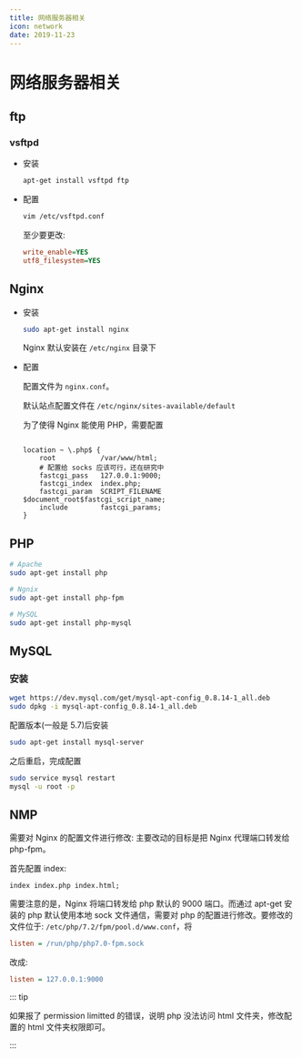 ```yaml
---
title: 网络服务器相关
icon: network
date: 2019-11-23
---
```


# 网络服务器相关

## ftp

### vsftpd

- 安装

  ```bash
  apt-get install vsftpd ftp
  ```

- 配置

  ```bash
  vim /etc/vsftpd.conf
  ```

  至少要更改:

  ```ini
  write_enable=YES
  utf8_filesystem=YES
  ```

## Nginx

- 安装

  ```bash
  sudo apt-get install nginx
  ```

  Nginx 默认安装在 `/etc/nginx` 目录下

- 配置

  配置文件为 `nginx.conf`。

  默认站点配置文件在 `/etc/nginx/sites-available/default`

  为了使得 Nginx 能使用 PHP，需要配置

  ```nginx

  location ~ \.php$ {
      root           /var/www/html;
      # 配置给 socks 应该可行，还在研究中
      fastcgi_pass   127.0.0.1:9000;
      fastcgi_index  index.php;
      fastcgi_param  SCRIPT_FILENAME  $document_root$fastcgi_script_name;
      include        fastcgi_params;
  }
  ```

## PHP

```bash
# Apache
sudo apt-get install php

# Ngnix
sudo apt-get install php-fpm

# MySQL
sudo apt-get install php-mysql
```

## MySQL

### 安装

```bash
wget https://dev.mysql.com/get/mysql-apt-config_0.8.14-1_all.deb
sudo dpkg -i mysql-apt-config_0.8.14-1_all.deb
```

配置版本(一般是 5.7)后安装

```bash
sudo apt-get install mysql-server
```

之后重启，完成配置

```bash
sudo service mysql restart
mysql -u root -p
```

## NMP

需要对 Nginx 的配置文件进行修改: 主要改动的目标是把 Nginx 代理端口转发给 php-fpm。

首先配置 index:

```nginx
index index.php index.html;
```

需要注意的是，Nginx 将端口转发给 php 默认的 9000 端口。而通过 apt-get 安装的 php 默认使用本地 sock 文件通信，需要对 php 的配置进行修改。要修改的文件位于: `/etc/php/7.2/fpm/pool.d/www.conf`，将

```ini
listen = /run/php/php7.0-fpm.sock
```

改成:

```ini
listen = 127.0.0.1:9000
```

::: tip

如果报了 permission limitted 的错误，说明 php 没法访问 html 文件夹，修改配置的 html 文件夹权限即可。

:::
